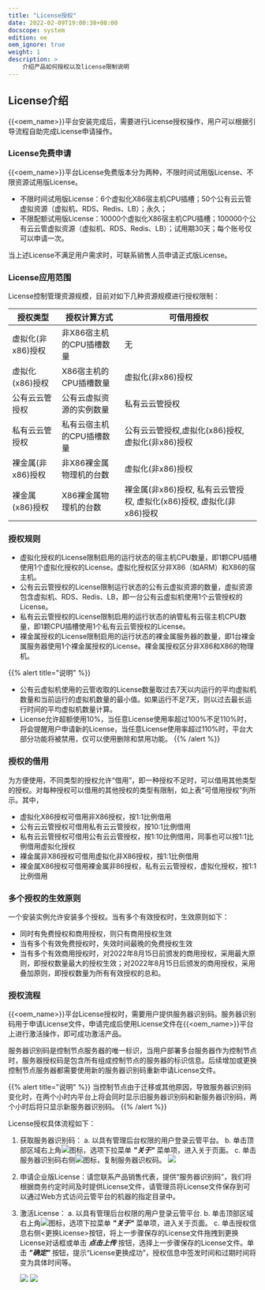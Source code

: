 ```yaml
---
title: "License授权"
date: 2022-02-09T19:00:38+08:00
docscope: system
edition: ee
oem_ignore: true
weight: 1
description: >
    介绍产品如何授权以及license限制说明
---
```


## License介绍

{{<oem_name>}}平台安装完成后，需要进行License授权操作，用户可以根据引导流程自助完成License申请操作。

### License免费申请

{{<oem_name>}}平台License免费版本分为两种，不限时间试用版License、不限资源试用版License。

- 不限时间试用版License：6个虚拟化X86宿主机CPU插槽；50个公有云云管虚拟资源（虚拟机、RDS、Redis、LB）；永久；
- 不限配额试用版License：10000个虚拟化X86宿主机CPU插槽；100000个公有云云管虚拟资源（虚拟机、RDS、Redis、LB）；试用期30天；每个账号仅可以申请一次。

当上述License不满足用户需求时，可联系销售人员申请正式版License。

### License应用范围

License控制管理资源规模，目前对如下几种资源规模进行授权限制：

| 授权类型          | 授权计算方式              | 可借用授权 |
|-------------------|---------------------------|--------------|
| 虚拟化(非x86)授权 | 非X86宿主机的CPU插槽数量  | 无 |
| 虚拟化(x86)授权   | X86宿主机的CPU插槽数量    | 虚拟化(非x86)授权 |
| 公有云云管授权    | 公有云虚拟资源的实例数量  | 私有云云管授权 |
| 私有云云管授权    | 私有云宿主机的CPU插槽数量 | 公有云云管授权,虚拟化(x86)授权, 虚拟化(非x86)授权 |
| 裸金属(非x86)授权 | 非X86裸金属物理机的台数   | 虚拟化(非x86)授权 |
| 裸金属(x86)授权   | X86裸金属物理机的台数     | 裸金属(非x86)授权, 私有云云管授权, 虚拟化(x86)授权, 虚拟化(非x86)授权 |

### 授权规则

- 虚拟化授权的License限制启用的运行状态的宿主机CPU数量，即1颗CPU插槽使用1个虚拟化授权的License。虚拟化授权区分非X86（如ARM）和X86的宿主机。
- 公有云云管授权的License限制运行状态的公有云虚拟资源的数量，虚拟资源包含虚拟机、RDS、Redis、LB，即一台公有云虚拟机使用1个云管授权的License。
- 私有云云管授权的License限制启用的运行状态的纳管私有云宿主机CPU数量，即1颗CPU插槽使用1个私有云云管授权的License。
- 裸金属授权的License限制启用的运行状态的裸金属服务器的数量，即1台裸金属服务器使用1个裸金属授权的License。裸金属授权区分非X86和X86的物理机。

{{% alert title="说明" %}}
- 公有云虚拟机使用的云管收取的License数量取过去7天以内运行的平均虚拟机数量和当前运行的虚拟机数量的最小值。如果运行不足7天，则以过去最长运行时间的平均虚拟机数量计算。
- License允许超额使用10%，当任意License使用率超过100%不足110%时，将会提醒用户申请新的License，当任意License使用率超过110%时，平台大部分功能将被禁用，仅可以使用删除和禁用功能。
{{% /alert %}}

### 授权的借用

为方便使用，不同类型的授权允许“借用”，即一种授权不足时，可以借用其他类型的授权。对每种授权可以借用的其他授权的类型有限制，如上表“可借用授权”列所示。其中，

- 虚拟化X86授权可借用非X86授权，按1:1比例借用
- 公有云云管授权可借用私有云云管授权，按10:1比例借用
- 私有云云管授权可借用公有云云管授权，按1:10比例借用，同事也可以按1:1比例借用虚拟化授权
- 裸金属非X86授权可借用虚拟化非X86授权，按1:1比例借用
- 裸金属X86授权可借用裸金属非86授权，私有云云管授权，虚拟化授权，按1:1比例借用

### 多个授权的生效原则

一个安装实例允许安装多个授权。当有多个有效授权时，生效原则如下：

- 同时有免费授权和商用授权，则只有商用授权生效
- 当有多个有效免费授权时，失效时间最晚的免费授权生效
- 当有多个有效商用授权时，对2022年8月15日前颁发的商用授权，采用最大原则，即授权数量最大的授权生效；对2022年8月15日后颁发的商用授权，采用叠加原则，即授权数量为所有有效授权的总和。

### 授权流程

{{<oem_name>}}平台License授权时，需要用户提供服务器识别码。服务器识别码用于申请License文件，申请完成后使用License文件在{{<oem_name>}}平台上进行激活操作，即可成功激活产品。

服务器识别码是控制节点服务器的唯一标识，当用户部署多台服务器作为控制节点时，服务器授权码是包含所有组成控制节点的服务器的标识信息。后续增加或更换控制节点服务器都需要使用新的服务器识别码重新申请License文件。

{{% alert title="说明" %}}
当控制节点由于迁移或其他原因，导致服务器识别码变化时，在两个小时内平台上将会同时显示旧服务器识别码和新服务器识别码，两个小时后将只显示新服务器识别码。
{{% /alert %}}

License授权具体流程如下：

1. 获取服务器识别码：
   a. 以具有管理后台权限的用户登录云管平台。
   b. 单击顶部区域右上角![](../../images/quickstart/more.png)图标，选项下拉菜单 **_"关于"_** 菜单项，进入关于页面。
   c. 单击服务器识别码右侧![](../../images/quickstart/copy1.png)图标，复制服务器识权码。 
   ![](../../images/quickstart/license.png) 
   
2. 申请企业版License：请您联系产品销售代表，提供“服务器识别码”，我们将根据商务约定时间及时提供License文件，请管理员将License文件保存到可以通过Web方式访问云管平台的机器的指定目录中。

3. 激活License：
   a. 以具有管理后台权限的用户登录云管平台.
   b. 单击顶部区域右上角![](../../images/quickstart/more.png)图标，选项下拉菜单 **_"关于"_** 菜单项，进入关于页面。
   c. 单击授权信息右侧<更换License>按钮，将上一步骤保存的License文件拖拽到更换License对话框或单击 **_点击上传_** 按钮，选择上一步骤保存的License文件。单击 **_"确定"_** 按钮，提示“License更换成功”，授权信息中签发时间和过期时间将变为具体时间等。
   
   ![](../../images/quickstart/licensechange.png)
   ![](../../images/quickstart/licensesuccess.png)

 
